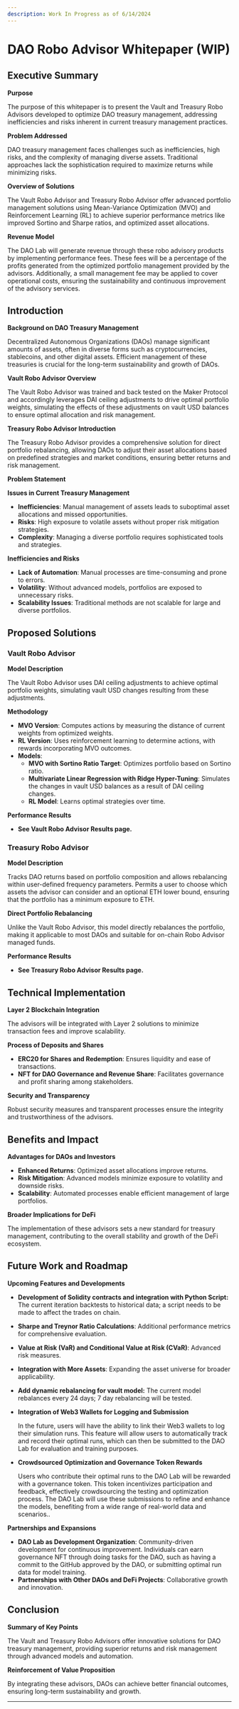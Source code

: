 ```yaml
---
description: Work In Progress as of 6/14/2024
---
```


# DAO Robo Advisor Whitepaper (WIP)

## Executive Summary

**Purpose**

The purpose of this whitepaper is to present the Vault and Treasury Robo Advisors developed to optimize DAO treasury management, addressing inefficiencies and risks inherent in current treasury management practices.

**Problem Addressed**

DAO treasury management faces challenges such as inefficiencies, high risks, and the complexity of managing diverse assets. Traditional approaches lack the sophistication required to maximize returns while minimizing risks.

**Overview of Solutions**

The Vault Robo Advisor and Treasury Robo Advisor offer advanced portfolio management solutions using Mean-Variance Optimization (MVO) and Reinforcement Learning (RL) to achieve superior performance metrics like improved Sortino and Sharpe ratios, and optimized asset allocations.

**Revenue Model**&#x20;

The DAO Lab will generate revenue through these robo advisory products by implementing performance fees. These fees will be a percentage of the profits generated from the optimized portfolio management provided by the advisors. Additionally, a small management fee may be applied to cover operational costs, ensuring the sustainability and continuous improvement of the advisory services.

## Introduction

**Background on DAO Treasury Management**

Decentralized Autonomous Organizations (DAOs) manage significant amounts of assets, often in diverse forms such as cryptocurrencies, stablecoins, and other digital assets. Efficient management of these treasuries is crucial for the long-term sustainability and growth of DAOs.

**Vault Robo Advisor Overview**

The Vault Robo Advisor was trained and back tested on the Maker Protocol and accordingly leverages DAI ceiling adjustments to drive optimal portfolio weights, simulating the effects of these adjustments on vault USD balances to ensure optimal allocation and risk management.

**Treasury Robo Advisor Introduction**

The Treasury Robo Advisor provides a comprehensive solution for direct portfolio rebalancing, allowing DAOs to adjust their asset allocations based on predefined strategies and market conditions, ensuring better returns and risk management.

**Problem Statement**

**Issues in Current Treasury Management**

* **Inefficiencies**: Manual management of assets leads to suboptimal asset allocations and missed opportunities.
* **Risks**: High exposure to volatile assets without proper risk mitigation strategies.
* **Complexity**: Managing a diverse portfolio requires sophisticated tools and strategies.

**Inefficiencies and Risks**

* **Lack of Automation**: Manual processes are time-consuming and prone to errors.
* **Volatility**: Without advanced models, portfolios are exposed to unnecessary risks.
* **Scalability Issues**: Traditional methods are not scalable for large and diverse portfolios.

## Proposed Solutions

### **Vault Robo Advisor**

**Model Description**

The Vault Robo Advisor uses DAI ceiling adjustments to achieve optimal portfolio weights, simulating vault USD changes resulting from these adjustments.

**Methodology**

* **MVO Version**: Computes actions by measuring the distance of current weights from optimized weights.
* **RL Version**: Uses reinforcement learning to determine actions, with rewards incorporating MVO outcomes.
* **Models**:
  * **MVO with Sortino Ratio Target**: Optimizes portfolio based on Sortino ratio.
  * **Multivariate Linear Regression with Ridge Hyper-Tuning**: Simulates the changes in vault USD balances as a result of DAI ceiling changes.
  * **RL Model**: Learns optimal strategies over time.

**Performance Results**

* **See Vault Robo Advisor Results page.**

### **Treasury Robo Advisor**

**Model Description**

Tracks DAO returns based on portfolio composition and allows rebalancing within user-defined frequency parameters. Permits a user to choose which assets the advisor can consider and an optional ETH lower bound, ensuring that the portfolio has a minimum exposure to ETH.

**Direct Portfolio Rebalancing**

Unlike the Vault Robo Advisor, this model directly rebalances the portfolio, making it applicable to most DAOs and suitable for on-chain Robo Advisor managed funds.

**Performance Results**

* **See Treasury Robo Advisor Results page.**

## **Technical Implementation**

**Layer 2 Blockchain Integration**

The advisors will be integrated with Layer 2 solutions to minimize transaction fees and improve scalability.

**Process of Deposits and Shares**

* **ERC20 for Shares and Redemption**: Ensures liquidity and ease of transactions.
* **NFT for DAO Governance and Revenue Share**: Facilitates governance and profit sharing among stakeholders.

**Security and Transparency**

Robust security measures and transparent processes ensure the integrity and trustworthiness of the advisors.

## **Benefits and Impact**

**Advantages for DAOs and Investors**

* **Enhanced Returns**: Optimized asset allocations improve returns.
* **Risk Mitigation**: Advanced models minimize exposure to volatility and downside risks.
* **Scalability**: Automated processes enable efficient management of large portfolios.

**Broader Implications for DeFi**

The implementation of these advisors sets a new standard for treasury management, contributing to the overall stability and growth of the DeFi ecosystem.

## **Future Work and Roadmap**

**Upcoming Features and Developments**

* **Development of Solidity contracts and integration with Python Script:** The current iteration backtests to historical data; a script needs to be made to affect the trades on chain.
* **Sharpe and Treynor Ratio Calculations**: Additional performance metrics for comprehensive evaluation.
* **Value at Risk (VaR) and Conditional Value at Risk (CVaR)**: Advanced risk measures.
* **Integration with More Assets**: Expanding the asset universe for broader applicability.
* **Add dynamic rebalancing for vault model:** The current model rebalances every 24 days; 7 day rebalancing will be tested. &#x20;
*   **Integration of Web3 Wallets for Logging and Submission**

    In the future, users will have the ability to link their Web3 wallets to log their simulation runs. This feature will allow users to automatically track and record their optimal runs, which can then be submitted to the DAO Lab for evaluation and training purposes.
*   **Crowdsourced Optimization and Governance Token Rewards**

    Users who contribute their optimal runs to the DAO Lab will be rewarded with a governance token. This token incentivizes participation and feedback, effectively crowdsourcing the testing and optimization process. The DAO Lab will use these submissions to refine and enhance the models, benefiting from a wide range of real-world data and scenarios..

**Partnerships and Expansions**

* **DAO Lab as Development Organization**: Community-driven development for continuous improvement. Individuals can earn governance NFT through doing tasks for the DAO, such as having a commit to the GitHub approved by the DAO, or submitting optimal run data for model training.
* **Partnerships with Other DAOs and DeFi Projects**: Collaborative growth and innovation.

## **Conclusion**

**Summary of Key Points**

The Vault and Treasury Robo Advisors offer innovative solutions for DAO treasury management, providing superior returns and risk management through advanced models and automation.

**Reinforcement of Value Proposition**

By integrating these advisors, DAOs can achieve better financial outcomes, ensuring long-term sustainability and growth.

***
